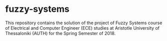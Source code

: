 # fuzzy-systems

This repository contains the solution of the project of Fuzzy Systems course of Electrical and Computer Engineer (ECE) studies at Aristotle University of Thessaloniki (AUTH) for the Spring Semester of 2018.

